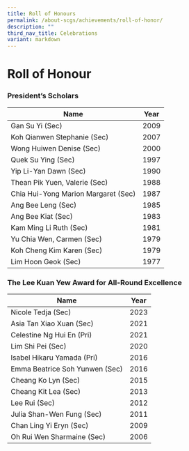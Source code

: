 ```yaml
---
title: Roll of Honours
permalink: /about-scgs/achievements/roll-of-honor/
description: ""
third_nav_title: Celebrations
variant: markdown
---
```

# **Roll of Honour**

### President’s Scholars

| Name 	| Year 	|
|---	|---	|
| Gan Su Yi (Sec) 	| 2009 	|
| Koh Qianwen Stephanie (Sec) 	| 2007 	|
| Wong Huiwen Denise (Sec) 	| 2000 	|
| Quek Su Ying (Sec) 	| 1997 	|
| Yip Li-Yan Dawn (Sec) 	| 1990 	|
|Thean Pik Yuen, Valerie (Sec) 	| 1988 	|
| Chia Hui-Yong Marion Margaret (Sec) 	| 1987 	|
| Ang Bee Leng (Sec) 	| 1985 	|
| Ang Bee Kiat (Sec) 	| 1983 	|
| Kam Ming Li Ruth (Sec) 	| 1981 	|
| Yu Chia Wen, Carmen (Sec) 	| 1979 	|
| Koh Cheng Kim Karen (Sec) 	| 1979 	|
| Lim Hoon Geok (Sec) 	| 1977 	|


### The Lee Kuan Yew Award for All-Round Excellence

| Name 	| Year 	|
|---	|---	|
| Nicole Tedja (Sec) 	| 2023 	|
| Asia Tan Xiao Xuan (Sec) 	| 2021 	|
| Celestine Ng Hui En (Pri) 	| 2021 	|
| Lim Shi Pei (Sec) 	| 2020 	|
| Isabel Hikaru Yamada (Pri) 	| 2016 	|
| Emma Beatrice Soh Yunwen (Sec) 	| 2016 	|
| Cheang Ko Lyn (Sec) 	| 2015 	|
| Cheang Kit Lea (Sec) 	| 2013 	|
| Lee Rui (Sec) 	| 2012 	|
| Julia Shan-Wen Fung (Sec)	| 2011 	|
| Chan Ling Yi Eryn 	(Sec) | 2009 	|
| Oh Rui Wen Sharmaine (Sec)	| 2006 	|